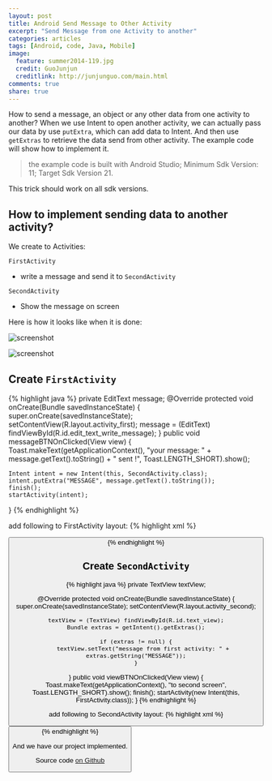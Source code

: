 ```yaml
---
layout: post
title: Android Send Message to Other Activity
excerpt: "Send Message from one Activity to another"
categories: articles
tags: [Android, code, Java, Mobile]
image:
  feature: summer2014-119.jpg
  credit: GuoJunjun
  creditlink: http://junjunguo.com/main.html
comments: true
share: true
---
```


How to send a message, an object or any other data from one activity to another? When we use Intent to open another 
activity, 
we can actually pass our data by use `putExtra`, which can add data to Intent. And then use `getExtras` to retrieve the data 
send from other activity. The example code will show how to implement it.

> the example code is built with Android Studio; Minimum Sdk Version: 11; Target Sdk Version 21.

This trick should work on all sdk versions.

## How to implement sending data to another activity?
We create to Activities: 

`FirstActivity` 

* write a message and send it to `SecondActivity` 

`SecondActivity` 

* Show the message on screen


Here is how it looks like when it is done: 

![screenshot](https://raw.githubusercontent.com/junjunguo/android/master/2015/SendMessagetoOtherActivity/write.png)

![screenshot](https://raw.githubusercontent.com/junjunguo/android/master/2015/SendMessagetoOtherActivity/receive.png)

## Create `FirstActivity`

{% highlight java %}
private EditText message;
@Override
protected void onCreate(Bundle savedInstanceState) {
    super.onCreate(savedInstanceState);
    setContentView(R.layout.activity_first);
    message = (EditText) findViewById(R.id.edit_text_write_message);
}
public void messageBTNOnClicked(View view) {
    Toast.makeText(getApplicationContext(), "your message: " + message.getText().toString() + " sent !",
            Toast.LENGTH_SHORT).show();

    Intent intent = new Intent(this, SecondActivity.class);
    intent.putExtra("MESSAGE", message.getText().toString());
    finish();
    startActivity(intent);
}
{% endhighlight %}

add following to FirstActivity layout:
{% highlight xml %}
<EditText
    android:layout_width="match_parent"
    android:layout_height="wrap_content"
    android:id="@+id/edit_text_write_message"
    android:hint="@string/write_message"
    android:layout_marginRight="5dp"
    android:layout_marginLeft="5dp"
    android:layout_marginTop="8dp"
    android:layout_marginBottom="15dp"
    android:inputType="textMultiLine"
    android:gravity="center"
    android:layout_centerHorizontal="true"/>

<Button
    android:layout_width="wrap_content"
    android:layout_height="wrap_content"
    android:onClick="messageBTNOnClicked"
    android:width="200dp"
    android:layout_centerHorizontal="true"
    android:text="@string/send_button"
    android:layout_below="@id/edit_text_write_message"/>
{% endhighlight %}

## Create `SecondActivity`
{% highlight java %}
private TextView textView;

@Override
protected void onCreate(Bundle savedInstanceState) {
    super.onCreate(savedInstanceState);
    setContentView(R.layout.activity_second);

    textView = (TextView) findViewById(R.id.text_view);
    Bundle extras = getIntent().getExtras();

    if (extras != null) {
        textView.setText("message from first activity: " + extras.getString("MESSAGE"));
    }
}
public void viewBTNOnClicked(View view) {
    Toast.makeText(getApplicationContext(), "to second screen", Toast.LENGTH_SHORT).show();
    finish();
    startActivity(new Intent(this, FirstActivity.class));
}
{% endhighlight %}

add following to SecondActivity layout:
{% highlight xml %}
<TextView
    android:layout_width="match_parent"
    android:layout_height="wrap_content"
    android:id="@+id/text_view"
    android:gravity="center"
    android:layout_marginRight="5dp"
    android:layout_marginLeft="5dp"
    android:layout_marginTop="8dp"
    android:layout_marginBottom="15dp"
    android:layout_centerHorizontal="true"/>

<Button
    android:layout_width="wrap_content"
    android:layout_height="wrap_content"
    android:onClick="viewBTNOnClicked"
    android:width="200dp"
    android:layout_centerHorizontal="true"
    android:text="@string/next_screen"
    android:layout_below="@id/text_view"/>
{% endhighlight %}

And we have our project implemented.

Source code [on Github](https://github.com/junjunguo/android/tree/master/2015/SendMessagetoOtherActivity)